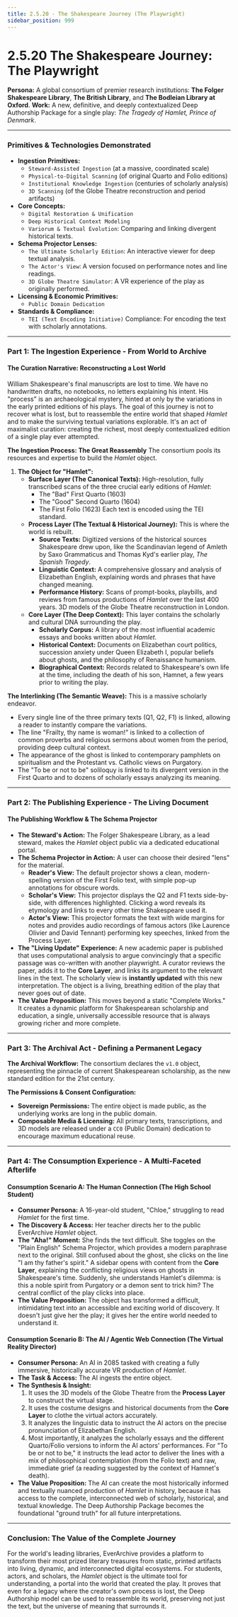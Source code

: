 ```yaml
---
title: 2.5.20 - The Shakespeare Journey (The Playwright)
sidebar_position: 999
---
```


# 2.5.20 The Shakespeare Journey: The Playwright

**Persona:** A global consortium of premier research institutions: **The Folger Shakespeare Library**, **The British Library**, and **The Bodleian Library at Oxford**.
**Work:** A new, definitive, and deeply contextualized Deep Authorship Package for a single play: *The Tragedy of Hamlet, Prince of Denmark*.

---

### **Primitives & Technologies Demonstrated**

*   **Ingestion Primitives:**
    *   `Steward-Assisted Ingestion` (at a massive, coordinated scale)
    *   `Physical-to-Digital Scanning` (of original Quarto and Folio editions)
    *   `Institutional Knowledge Ingestion` (centuries of scholarly analysis)
    *   `3D Scanning` (of the Globe Theatre reconstruction and period artifacts)
*   **Core Concepts:**
    *   `Digital Restoration & Unification`
    *   `Deep Historical Context Modeling`
    *   `Variorum & Textual Evolution`: Comparing and linking divergent historical texts.
*   **Schema Projector Lenses:**
    *   `The Ultimate Scholarly Edition`: An interactive viewer for deep textual analysis.
    *   `The Actor's View`: A version focused on performance notes and line readings.
    *   `3D Globe Theatre Simulator`: A VR experience of the play as originally performed.
*   **Licensing & Economic Primitives:**
    *   `Public Domain Dedication`
*   **Standards & Compliance:**
    *   `TEI (Text Encoding Initiative)` Compliance: For encoding the text with scholarly annotations.

---

### **Part 1: The Ingestion Experience - From World to Archive**

#### **The Curation Narrative: Reconstructing a Lost World**
William Shakespeare's final manuscripts are lost to time. We have no handwritten drafts, no notebooks, no letters explaining his intent. His "process" is an archaeological mystery, hinted at only by the variations in the early printed editions of his plays. The goal of this journey is not to recover what is lost, but to reassemble the entire world that shaped *Hamlet* and to make the surviving textual variations explorable. It's an act of maximalist curation: creating the richest, most deeply contextualized edition of a single play ever attempted.

**The Ingestion Process: The Great Reassembly**
The consortium pools its resources and expertise to build the *Hamlet* object.

1.  **The Object for "Hamlet":**
    *   **Surface Layer (The Canonical Texts):** High-resolution, fully transcribed scans of the three crucial early editions of *Hamlet*:
        *   The "Bad" First Quarto (1603)
        *   The "Good" Second Quarto (1604)
        *   The First Folio (1623)
        Each text is encoded using the TEI standard.
    *   **Process Layer (The Textual & Historical Journey):** This is where the world is rebuilt.
        *   **Source Texts:** Digitized versions of the historical sources Shakespeare drew upon, like the Scandinavian legend of Amleth by Saxo Grammaticus and Thomas Kyd's earlier play, *The Spanish Tragedy*.
        *   **Linguistic Context:** A comprehensive glossary and analysis of Elizabethan English, explaining words and phrases that have changed meaning.
        *   **Performance History:** Scans of prompt-books, playbills, and reviews from famous productions of *Hamlet* over the last 400 years. 3D models of the Globe Theatre reconstruction in London.
    *   **Core Layer (The Deep Context):** This layer contains the scholarly and cultural DNA surrounding the play.
        *   **Scholarly Corpus:** A library of the most influential academic essays and books written about *Hamlet*.
        *   **Historical Context:** Documents on Elizabethan court politics, succession anxiety under Queen Elizabeth I, popular beliefs about ghosts, and the philosophy of Renaissance humanism.
        *   **Biographical Context:** Records related to Shakespeare's own life at the time, including the death of his son, Hamnet, a few years prior to writing the play.

**The Interlinking (The Semantic Weave):**
This is a massive scholarly endeavor.
*   Every single line of the three primary texts (Q1, Q2, F1) is linked, allowing a reader to instantly compare the variations.
*   The line "Frailty, thy name is woman!" is linked to a collection of common proverbs and religious sermons about women from the period, providing deep cultural context.
*   The appearance of the ghost is linked to contemporary pamphlets on spiritualism and the Protestant vs. Catholic views on Purgatory.
*   The "To be or not to be" soliloquy is linked to its divergent version in the First Quarto and to dozens of scholarly essays analyzing its meaning.

---

### **Part 2: The Publishing Experience - The Living Document**

#### **The Publishing Workflow & The Schema Projector**
*   **The Steward's Action:** The Folger Shakespeare Library, as a lead steward, makes the *Hamlet* object public via a dedicated educational portal.
*   **The Schema Projector in Action:** A user can choose their desired "lens" for the material.
    *   **Reader's View:** The default projector shows a clean, modern-spelling version of the First Folio text, with simple pop-up annotations for obscure words.
    *   **Scholar's View:** This projector displays the Q2 and F1 texts side-by-side, with differences highlighted. Clicking a word reveals its etymology and links to every other time Shakespeare used it.
    *   **Actor's View:** This projector formats the text with wide margins for notes and provides audio recordings of famous actors (like Laurence Olivier and David Tennant) performing key speeches, linked from the Process Layer.
*   **The "Living Update" Experience:** A new academic paper is published that uses computational analysis to argue convincingly that a specific passage was co-written with another playwright. A curator reviews the paper, adds it to the **Core Layer**, and links its argument to the relevant lines in the text. The scholarly view is **instantly updated** with this new interpretation. The object is a living, breathing edition of the play that never goes out of date.
*   **The Value Proposition:** This moves beyond a static "Complete Works." It creates a dynamic platform for Shakespearean scholarship and education, a single, universally accessible resource that is always growing richer and more complete.

---

### **Part 3: The Archival Act - Defining a Permanent Legacy**

**The Archival Workflow:**
The consortium declares the `v1.0` object, representing the pinnacle of current Shakespearean scholarship, as the new standard edition for the 21st century.

**The Permissions & Consent Configuration:**
*   **Sovereign Permissions:** The entire object is made public, as the underlying works are long in the public domain.
*   **Composable Media & Licensing:** All primary texts, transcriptions, and 3D models are released under a `CC0` (Public Domain) dedication to encourage maximum educational reuse.

---

### **Part 4: The Consumption Experience - A Multi-Faceted Afterlife**

#### **Consumption Scenario A: The Human Connection (The High School Student)**
*   **Consumer Persona:** A 16-year-old student, "Chloe," struggling to read *Hamlet* for the first time.
*   **The Discovery & Access:** Her teacher directs her to the public EverArchive *Hamlet* object.
*   **The "Aha!" Moment:** She finds the text difficult. She toggles on the "Plain English" Schema Projector, which provides a modern paraphrase next to the original. Still confused about the ghost, she clicks on the line "I am thy father's spirit." A sidebar opens with content from the **Core Layer**, explaining the conflicting religious views on ghosts in Shakespeare's time. Suddenly, she understands Hamlet's dilemma: is this a noble spirit from Purgatory or a demon sent to trick him? The central conflict of the play clicks into place.
*   **The Value Proposition:** The object has transformed a difficult, intimidating text into an accessible and exciting world of discovery. It doesn't just give her the play; it gives her the entire world needed to understand it.

#### **Consumption Scenario B: The AI / Agentic Web Connection (The Virtual Reality Director)**
*   **Consumer Persona:** An AI in 2085 tasked with creating a fully immersive, historically accurate VR production of *Hamlet*.
*   **The Task & Access:** The AI ingests the entire object.
*   **The Synthesis & Insight:**
    1.  It uses the 3D models of the Globe Theatre from the **Process Layer** to construct the virtual stage.
    2.  It uses the costume designs and historical documents from the **Core Layer** to clothe the virtual actors accurately.
    3.  It analyzes the linguistic data to instruct the AI actors on the precise pronunciation of Elizabethan English.
    4.  Most importantly, it analyzes the scholarly essays and the different Quarto/Folio versions to inform the AI actors' performances. For "To be or not to be," it instructs the lead actor to deliver the lines with a mix of philosophical contemplation (from the Folio text) and raw, immediate grief (a reading suggested by the context of Hamnet's death).
*   **The Value Proposition:** The AI can create the most historically informed and textually nuanced production of *Hamlet* in history, because it has access to the complete, interconnected web of scholarly, historical, and textual knowledge. The Deep Authorship Package becomes the foundational "ground truth" for all future interpretations.

---

### **Conclusion: The Value of the Complete Journey**
For the world's leading libraries, EverArchive provides a platform to transform their most prized literary treasures from static, printed artifacts into living, dynamic, and interconnected digital ecosystems. For students, actors, and scholars, the *Hamlet* object is the ultimate tool for understanding, a portal into the world that created the play. It proves that even for a legacy where the creator's own process is lost, the Deep Authorship model can be used to reassemble its world, preserving not just the text, but the universe of meaning that surrounds it.